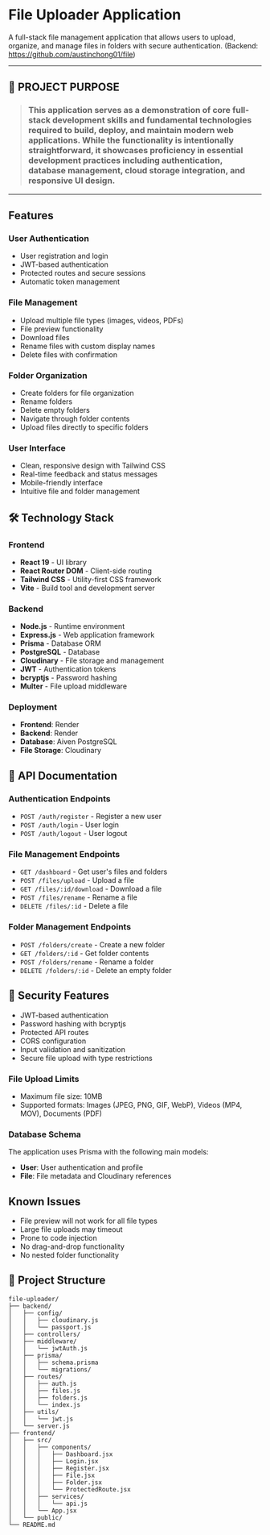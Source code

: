 # File Uploader Application

A full-stack file management application that allows users to upload, organize, and manage files in folders with secure authentication. (Backend: https://github.com/austinchong01/file)

---
## 🎯 **PROJECT PURPOSE**

> ### **This application serves as a demonstration of core full-stack development skills and fundamental technologies required to build, deploy, and maintain modern web applications. While the functionality is intentionally straightforward, it showcases proficiency in essential development practices including authentication, database management, cloud storage integration, and responsive UI design.**
---

## Features

### User Authentication
- User registration and login
- JWT-based authentication
- Protected routes and secure sessions
- Automatic token management

### File Management
- Upload multiple file types (images, videos, PDFs)
- File preview functionality
- Download files
- Rename files with custom display names
- Delete files with confirmation

### Folder Organization
- Create folders for file organization
- Rename folders
- Delete empty folders
- Navigate through folder contents
- Upload files directly to specific folders

### User Interface
- Clean, responsive design with Tailwind CSS
- Real-time feedback and status messages
- Mobile-friendly interface
- Intuitive file and folder management

## 🛠️ Technology Stack

### Frontend
- **React 19** - UI library
- **React Router DOM** - Client-side routing
- **Tailwind CSS** - Utility-first CSS framework
- **Vite** - Build tool and development server

### Backend
- **Node.js** - Runtime environment
- **Express.js** - Web application framework
- **Prisma** - Database ORM
- **PostgreSQL** - Database
- **Cloudinary** - File storage and management
- **JWT** - Authentication tokens
- **bcryptjs** - Password hashing
- **Multer** - File upload middleware

### Deployment
- **Frontend**: Render
- **Backend**: Render
- **Database**: Aiven PostgreSQL
- **File Storage**: Cloudinary


## 📖 API Documentation

### Authentication Endpoints
- `POST /auth/register` - Register a new user
- `POST /auth/login` - User login
- `POST /auth/logout` - User logout

### File Management Endpoints
- `GET /dashboard` - Get user's files and folders
- `POST /files/upload` - Upload a file
- `GET /files/:id/download` - Download a file
- `POST /files/rename` - Rename a file
- `DELETE /files/:id` - Delete a file

### Folder Management Endpoints
- `POST /folders/create` - Create a new folder
- `GET /folders/:id` - Get folder contents
- `POST /folders/rename` - Rename a folder
- `DELETE /folders/:id` - Delete an empty folder

## 🔐 Security Features

- JWT-based authentication
- Password hashing with bcryptjs
- Protected API routes
- CORS configuration
- Input validation and sanitization
- Secure file upload with type restrictions


### File Upload Limits
- Maximum file size: 10MB
- Supported formats: Images (JPEG, PNG, GIF, WebP), Videos (MP4, MOV), Documents (PDF)

### Database Schema
The application uses Prisma with the following main models:
- **User**: User authentication and profile
- **File**: File metadata and Cloudinary references

## Known Issues

- File preview will not work for all file types
- Large file uploads may timeout
- Prone to code injection
- No drag-and-drop functionality
- No nested folder functionality

## 📁 Project Structure

```
file-uploader/
├── backend/
│   ├── config/
│   │   ├── cloudinary.js
│   │   └── passport.js
│   ├── controllers/
│   ├── middleware/
│   │   └── jwtAuth.js
│   ├── prisma/
│   │   ├── schema.prisma
│   │   └── migrations/
│   ├── routes/
│   │   ├── auth.js
│   │   ├── files.js
│   │   ├── folders.js
│   │   └── index.js
│   ├── utils/
│   │   └── jwt.js
│   └── server.js
├── frontend/
│   ├── src/
│   │   ├── components/
│   │   │   ├── Dashboard.jsx
│   │   │   ├── Login.jsx
│   │   │   ├── Register.jsx
│   │   │   ├── File.jsx
│   │   │   ├── Folder.jsx
│   │   │   └── ProtectedRoute.jsx
│   │   ├── services/
│   │   │   └── api.js
│   │   └── App.jsx
│   └── public/
└── README.md
```
